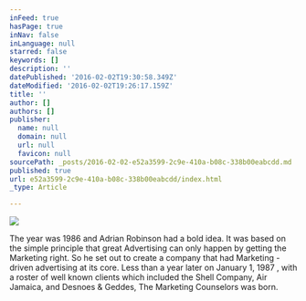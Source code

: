 ```yaml
---
inFeed: true
hasPage: true
inNav: false
inLanguage: null
starred: false
keywords: []
description: ''
datePublished: '2016-02-02T19:30:58.349Z'
dateModified: '2016-02-02T19:26:17.159Z'
title: ''
author: []
authors: []
publisher:
  name: null
  domain: null
  url: null
  favicon: null
sourcePath: _posts/2016-02-02-e52a3599-2c9e-410a-b08c-338b00eabcdd.md
published: true
url: e52a3599-2c9e-410a-b08c-338b00eabcdd/index.html
_type: Article

---
```

![](https://the-grid-user-content.s3-us-west-2.amazonaws.com/f663c2e7-e0fc-4c9f-a8e3-8da595298be8.jpg)

The year was 1986 and Adrian Robinson had a bold idea. It was based on the simple principle that great Advertising can only happen by getting the Marketing right. So he set out to create a company that had Marketing - driven advertising at its core. Less than a year later on January 1, 1987 , with a roster of well known clients which included the Shell Company, Air Jamaica, and Desnoes & Geddes, The Marketing Counselors was born.